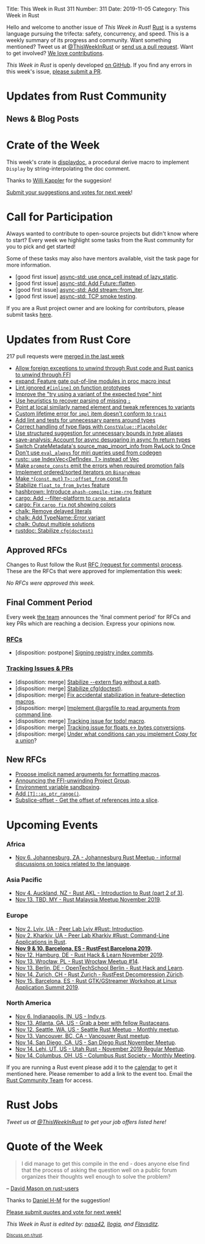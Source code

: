 Title: This Week in Rust 311
Number: 311
Date: 2019-11-05
Category: This Week in Rust

Hello and welcome to another issue of *This Week in Rust*!
[Rust](http://rust-lang.org) is a systems language pursuing the trifecta: safety, concurrency, and speed.
This is a weekly summary of its progress and community.
Want something mentioned? Tweet us at [@ThisWeekInRust](https://twitter.com/ThisWeekInRust) or [send us a pull request](https://github.com/cmr/this-week-in-rust).
Want to get involved? [We love contributions](https://github.com/rust-lang/rust/blob/master/CONTRIBUTING.md).

*This Week in Rust* is openly developed [on GitHub](https://github.com/cmr/this-week-in-rust).
If you find any errors in this week's issue, [please submit a PR](https://github.com/cmr/this-week-in-rust/pulls).

# Updates from Rust Community

## News & Blog Posts

# Crate of the Week

This week's crate is [displaydoc](https://github.com/yaahc/displaydoc), a procedural derive macro to implement `Display` by string-interpolating the doc comment.

Thanks to [Willi Kappler](https://users.rust-lang.org/t/crate-of-the-week/2704/652) for the suggesion!

[Submit your suggestions and votes for next week][submit_crate]!

[submit_crate]: https://users.rust-lang.org/t/crate-of-the-week/2704

# Call for Participation

Always wanted to contribute to open-source projects but didn't know where to start?
Every week we highlight some tasks from the Rust community for you to pick and get started!

Some of these tasks may also have mentors available, visit the task page for more information.

* [good first issue] [async-std: use once_cell instead of lazy_static](https://github.com/async-rs/async-std/issues/406).
* [good first issue] [async-std: Add Future::flatten](https://github.com/async-rs/async-std/issues/404).
* [good first issue] [async-std: Add stream::from_iter](https://github.com/async-rs/async-std/issues/400).
* [good first issue] [async-std: TCP smoke testing](https://github.com/async-rs/async-std/issues/407).

If you are a Rust project owner and are looking for contributors, please submit tasks [here][guidelines].

[guidelines]: https://users.rust-lang.org/t/twir-call-for-participation/4821

# Updates from Rust Core

217 pull requests were [merged in the last week][merged]

[merged]: https://github.com/search?q=is%3Apr+org%3Arust-lang+is%3Amerged+merged%3A2019-10-28..2019-11-04

* [Allow foreign exceptions to unwind through Rust code and Rust panics to unwind through FFI](https://github.com/rust-lang/rust/pull/65646)
* [expand: Feature gate out-of-line modules in proc macro input](https://github.com/rust-lang/rust/pull/66078)
* [Lint ignored `#[inline]` on function prototypes](https://github.com/rust-lang/rust/pull/65294)
* [Improve the "try using a variant of the expected type" hint](https://github.com/rust-lang/rust/pull/65562)
* [Use heuristics to recover parsing of missing `;`](https://github.com/rust-lang/rust/pull/65640)
* [Point at local similarly named element and tweak references to variants](https://github.com/rust-lang/rust/pull/65421)
* [Custom lifetime error for `impl` item doesn't conform to `trait`](https://github.com/rust-lang/rust/pull/65068)
* [Add lint and tests for unnecessary parens around types](https://github.com/rust-lang/rust/pull/65112)
* [Correct handling of type flags with `ConstValue::Placeholder`](https://github.com/rust-lang/rust/pull/65643)
* [Use structured suggestion for unnecessary bounds in type aliases](https://github.com/rust-lang/rust/pull/65914)
* [save-analysis: Account for async desugaring in async fn return types](https://github.com/rust-lang/rust/pull/65936)
* [Switch CrateMetadata's source_map_import_info from RwLock to Once](https://github.com/rust-lang/rust/pull/65979)
* [Don't use `eval_always` for miri queries used from codegen](https://github.com/rust-lang/rust/pull/65927)
* [rustc: use IndexVec<DefIndex, T> instead of Vec<T>](https://github.com/rust-lang/rust/pull/65825)
* [Make `promote_consts` emit the errors when required promotion fails](https://github.com/rust-lang/rust/pull/65946)
* [Implement ordered/sorted iterators on `BinaryHeap`](https://github.com/rust-lang/rust/pull/65091)
* [Make `*`{`const`, `mut`} `T>::offset_from` const fn](https://github.com/rust-lang/rust/pull/63810)
* [Stabilize `float_to_from_bytes` feature](https://github.com/rust-lang/rust/pull/66002)
* [hashbrown: Introduce `ahash-compile-time-rng` feature](https://github.com/rust-lang/hashbrown/pull/125)
* [cargo: Add --filter-platform to `cargo metadata`](https://github.com/rust-lang/cargo/pull/7376)
* [cargo: Fix `cargo fix` not showing colors](https://github.com/rust-lang/cargo/pull/7550)
* [chalk: Remove delayed literals](https://github.com/rust-lang/chalk/pull/270)
* [chalk: Add TypeName::Error variant](https://github.com/rust-lang/chalk/pull/269)
* [chalk: Output multiple solutions](https://github.com/rust-lang/chalk/pull/263)
* [rustdoc: Stabilize `cfg(doctest)`](https://github.com/rust-lang/rust/pull/63803)

## Approved RFCs

Changes to Rust follow the Rust [RFC (request for comments)
process](https://github.com/rust-lang/rfcs#rust-rfcs). These
are the RFCs that were approved for implementation this week:

*No RFCs were approved this week.*

## Final Comment Period

Every week [the team](https://www.rust-lang.org/team.html) announces the
'final comment period' for RFCs and key PRs which are reaching a
decision. Express your opinions now.

### [RFCs](https://github.com/rust-lang/rfcs/labels/final-comment-period)

* [disposition: postpone] [Signing registry index commits](https://github.com/rust-lang/rfcs/pull/2474).

### [Tracking Issues & PRs](https://github.com/rust-lang/rust/labels/final-comment-period)

* [disposition: merge] [Stabilize --extern flag without a path](https://github.com/rust-lang/rust/pull/64882).
* [disposition: merge] [Stabilize cfg(doctest)](https://github.com/rust-lang/rust/pull/63803).
* [disposition: merge] [Fix accidental stabilization in feature-detection macros](https://github.com/rust-lang/rust/pull/64534).
* [disposition: merge] [Implement @argsfile to read arguments from command line](https://github.com/rust-lang/rust/issues/63576).
* [disposition: merge] [Tracking issue for todo! macro](https://github.com/rust-lang/rust/issues/59277).
* [disposition: merge] [Tracking issue for floats ↔ bytes conversions](https://github.com/rust-lang/rust/issues/60446).
* [disposition: merge] [Under what conditions can you implement Copy for a union](https://github.com/rust-lang/rust/issues/65748)?

## New RFCs

* [Propose implicit named arguments for formatting macros](https://github.com/rust-lang/rfcs/pull/2795).
* [Announcing the FFI-unwinding Project Group](https://github.com/rust-lang/rfcs/pull/2797).
* [Environment variable sandboxing](https://github.com/rust-lang/rfcs/pull/2794).
* [Add `[T]::as_ptr_range()`](https://github.com/rust-lang/rfcs/pull/2791).
* [Subslice-offset - Get the offset of references into a slice](https://github.com/rust-lang/rfcs/pull/2796).

# Upcoming Events

### Africa

* [Nov  6. Johannesburg, ZA - Johannesburg Rust Meetup - informal discussions on topics related to the language](https://www.meetup.com/Johannesburg-Rust-Meetup/events/dgqmbryzpbjb/).

### Asia Pacific

* [Nov  4. Auckland, NZ - Rust AKL - Introduction to Rust (part 2 of 3)](https://www.meetup.com/rust-akl/events/259481269/).
* [Nov 13. TBD, MY - Rust Malaysia Meetup November 2019](https://docs.google.com/forms/d/e/1FAIpQLSfZM9XYmBXq9tjqRziR-O3vBmm4rt1Ltnc9bGcleVrLmZHrSg/viewform).

### Europe

* [Nov 2. Lviv, UA - Peer Lab Lviv #Rust: Introduction](https://t.me/peerlab_lviv_rust/135).
* [Nov 2. Kharkiv, UA - Peer Lab Kharkiv #Rust: Command-Line Applications in Rust](https://www.facebook.com/events/689432161466405/).
* **[Nov 9 & 10. Barcelona, ES - RustFest Barcelona 2019](https://barcelona.rustfest.eu/).**
* [Nov 12. Hamburg, DE - Rust Hack & Learn November 2019](https://www.meetup.com/Rust-Meetup-Hamburg/events/265899865/).
* [Nov 13. Wrocław, PL - Rust Wrocław Meetup #14](https://www.meetup.com/Rust-Wroclaw/events/265813648/).
* [Nov 13. Berlin, DE - OpenTechSchool Berlin - Rust Hack and Learn](https://www.meetup.com/opentechschool-berlin/events/nxdpgryzpbrb/).
* [Nov 14. Zurich, CH - Rust Zurich - RustFest Decompression Zürich](https://www.meetup.com/Rust-Zurich/events/265593126/).
* [Nov 15. Barcelona, ES - Rust GTK/GStreamer Workshop at Linux Application Summit 2019](https://www.meetup.com/Barcelona-Free-Software/events/265596417/).

### North America

* [Nov  6. Indianapolis, IN, US - Indy.rs](https://www.meetup.com/indyrs/events/mffbtpyzpbjb/).
* [Nov 13. Atlanta, GA, US - Grab a beer with fellow Rustaceans](https://www.meetup.com/Rust-ATL/events/qxqdgryzpbrb/).
* [Nov 12. Seattle, WA, US - Seattle Rust Meetup - Monthly meetup](https://www.meetup.com/Seattle-Rust-Meetup/events/prbtdryzpbqb/).
* [Nov 13. Vancouver, BC, CA - Vancouver Rust meetup](https://www.meetup.com/Vancouver-Rust/events/rwcpfryzpbrb/).
* [Nov 14. San Diego, CA, US - San Diego Rust November Meetup](https://www.meetup.com/San-Diego-Rust/events/265981542/).
* [Nov 14. Lehi, UT, US - Utah Rust - November 2019 Regular Meetup](https://www.meetup.com/utah-rust/events/265905259/).
* [Nov 14. Columbus, OH, US - Columbus Rust Society - Monthly Meeting](https://www.meetup.com/columbus-rs/events/dpkhgryzpbsb/).

If you are running a Rust event please add it to the [calendar] to get
it mentioned here. Please remember to add a link to the event too.
Email the [Rust Community Team][community] for access.

[calendar]: https://www.google.com/calendar/embed?src=apd9vmbc22egenmtu5l6c5jbfc%40group.calendar.google.com
[community]: mailto:community-team@rust-lang.org

# Rust Jobs

*Tweet us at [@ThisWeekInRust](https://twitter.com/ThisWeekInRust) to get your job offers listed here!*

# Quote of the Week

> I did manage to get this compile in the end - does anyone else find that the process of asking the question well on a public forum organizes their thoughts well enough to solve the problem?

– [David Mason on rust-users](https://users.rust-lang.org/t/std-phantomdata-and-unused-fields-in-structs/34271/3)

Thanks to [Daniel H-M](https://users.rust-lang.org/t/twir-quote-of-the-week/328/725) for the suggestion!

[Please submit quotes and vote for next week!](https://users.rust-lang.org/t/twir-quote-of-the-week/328)

*This Week in Rust is edited by: [nasa42](https://github.com/nasa42), [llogiq](https://github.com/llogiq), and [Flavsditz](https://github.com/Flavsditz).*

<small>[Discuss on r/rust]().</small>
